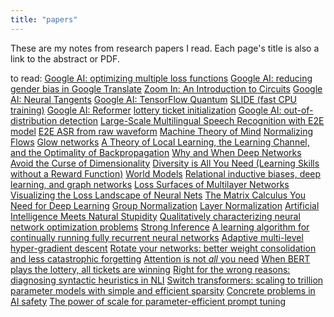```yaml
---
title: "papers"
---
```


These are my notes from research papers I read. Each page's title is also a link to the abstract or PDF.

to read: [Google AI: optimizing multiple loss functions](https://ai.googleblog.com/2020/04/optimizing-multiple-loss-functions-with.html) [Google AI: reducing gender bias in Google Translate](https://ai.googleblog.com/2020/04/a-scalable-approach-to-reducing-gender.html) [Zoom In: An Introduction to Circuits](https://distill.pub/2020/circuits/zoom-in/) [Google AI: Neural Tangents](https://ai.googleblog.com/2020/03/fast-and-easy-infinitely-wide-networks.html) [Google AI: TensorFlow Quantum](https://ai.googleblog.com/2020/03/announcing-tensorflow-quantum-open.html) [SLIDE (fast CPU training)](https://arxiv.org/abs/1903.03129) [Google AI: Reformer](https://ai.googleblog.com/2020/01/reformer-efficient-transformer.html) [lottery ticket initialization](https://arxiv.org/abs/1906.02773) [Google AI: out-of-distribution detection](https://ai.googleblog.com/2019/12/improving-out-of-distribution-detection.html) [Large-Scale Multilingual Speech Recognition with E2E model](https://arxiv.org/abs/1909.05330) [E2E ASR from raw waveform](https://arxiv.org/abs/1806.07098) [Machine Theory of Mind](https://arxiv.org/abs/1802.07740v2) [Normalizing Flows](https://akosiorek.github.io/ml/2018/04/03/norm_flows.html) [Glow networks](https://arxiv.org/abs/1807.03039) [A Theory of Local Learning, the Learning Channel, and the Optimality of Backpropagation](https://arxiv.org/abs/1506.06472) [Why and When Deep Networks Avoid the Curse of Dimensionality](https://arxiv.org/abs/1611.00740) [Diversity is All You Need (Learning Skills without a Reward Function)](https://arxiv.org/abs/1802.06070v6) [World Models](https://arxiv.org/abs/1803.10122v4) [Relational inductive biases, deep learning, and graph networks](https://arxiv.org/abs/1806.01261) [Loss Surfaces of Multilayer Networks](https://arxiv.org/abs/1412.0233) [Visualizing the Loss Landscape of Neural Nets](https://arxiv.org/abs/1712.09913v3) [The Matrix Calculus You Need for Deep Learning](https://arxiv.org/abs/1802.01528v3) [Group Normalization](https://arxiv.org/abs/1803.08494v3) [Layer Normalization](https://arxiv.org/abs/1607.06450) [Artificial Intelligence Meets Natural Stupidity](http://www.cs.yorku.ca/~jarek/courses/ai/F11/naturalstupidity.pdf) [Qualitatively characterizing neural network optimization problems](https://arxiv.org/abs/1412.6544) [Strong Inference](http://knowledgecontext.org/COSMOS/Strong_Inference_(Platt).pdf) [A learning algorithm for continually running fully recurrent neural networks](http://citeseerx.ist.psu.edu/viewdoc/summary?doi=10.1.1.52.9724) [Adaptive multi-level hyper-gradient descent](https://arxiv.org/abs/2008.07277) [Rotate your networks: better weight consolidation and less catastrophic forgetting](https://arxiv.org/abs/1802.02950) [Attention is not *all* you need](http://proceedings.mlr.press/v139/dong21a/dong21a.pdf) [When BERT plays the lottery, all tickets are winning](https://arxiv.org/abs/2005.00561) [Right for the wrong reasons: diagnosing syntactic heuristics in NLI](https://aclanthology.org/P19-1334.pdf) [Switch transformers: scaling to trillion parameter models with simple and efficient sparsity](https://arxiv.org/abs/2101.03961) [Concrete problems in AI safety](https://arxiv.org/abs/1606.06565) [The power of scale for parameter-efficient prompt tuning](https://aclanthology.org/2021.emnlp-main.243/)
